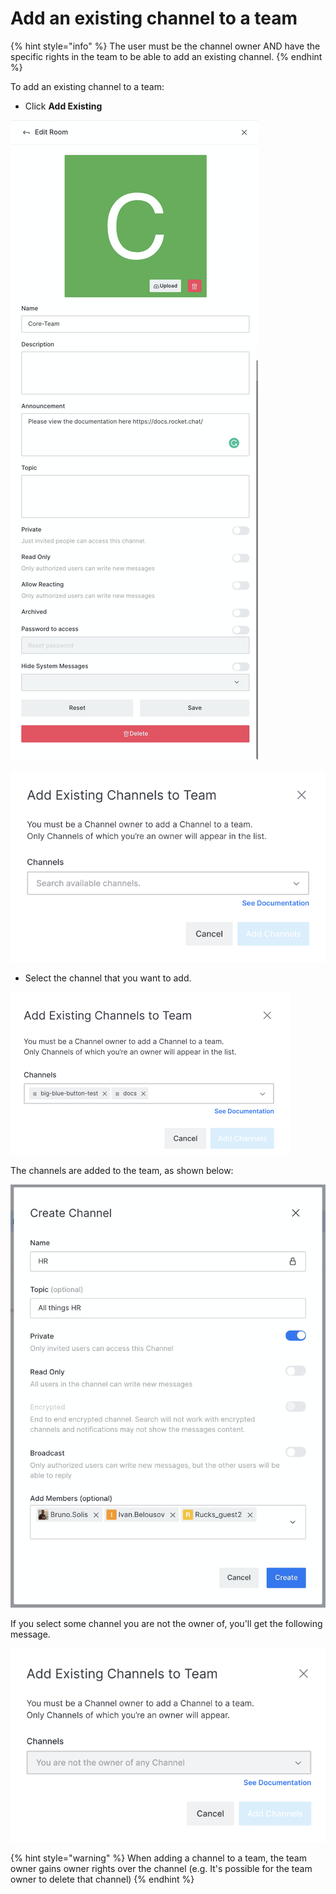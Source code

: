 # Add an existing channel to a team

{% hint style="info" %}
The user must be the channel owner AND have the specific rights in the team to be able to add an existing channel.
{% endhint %}

To add an existing channel to a team:

* Click **Add Existing**

![](../../../../.gitbook/assets/image%20%28345%29.png)

![](../../../../.gitbook/assets/image%20%28506%29.png)

* Select the channel that you want to add.

![](../../../../.gitbook/assets/image%20%28515%29.png)

The channels are added to the team, as shown below:

![](../../../../.gitbook/assets/image%20%28357%29.png)

If you select some channel you are not the owner of, you'll get the following message.

![](../../../../.gitbook/assets/image%20%28502%29.png)

{% hint style="warning" %}
When adding a channel to a team, the team owner gains owner rights over the channel \(e.g. It's possible for the team owner to delete that channel\)
{% endhint %}

